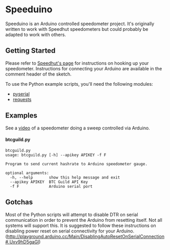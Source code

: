 # Speeduino

Speeduino is an Arduino controlled speedometer project. It's originally written to work with Speedhut speedometers but could probably be adapted to work with others.

## Getting Started
Please refer to [Speedhut's page](http://www.speedhut.com/instructions.i) for instructions on hooking up your speedometer. Instructions for connecting your Arduino are available in the comment header of the sketch.

To use the Python example scripts, you'll need the following modules:
* [pyserial](http://pyserial.sourceforge.net/)
* [requests](http://docs.python-requests.org/en/latest/)

## Examples
See a [video](https://vine.co/v/Mqi21XbrPLl) of a speedometer doing a sweep controlled via Arduino.

#### btcguild.py
```
btcguild.py
usage: btcguild.py [-h] --apikey APIKEY -f F

Program to send current hashrate to Arduino speedometer gauge.

optional arguments:
  -h, --help       show this help message and exit
  --apikey APIKEY  BTC Guild API Key
  -f F             Arduino serial port
```

## Gotchas
Most of the Python scripts will attempt to disable DTR on serial communication in order to prevent the Arduino from resetting itself. Not all systems will support this. It is suggested to follow these instructions on disabling power reset on serial connectivity for your Arduino. (http://playground.arduino.cc/Main/DisablingAutoResetOnSerialConnection#.Uxv9hD5gaGI)
